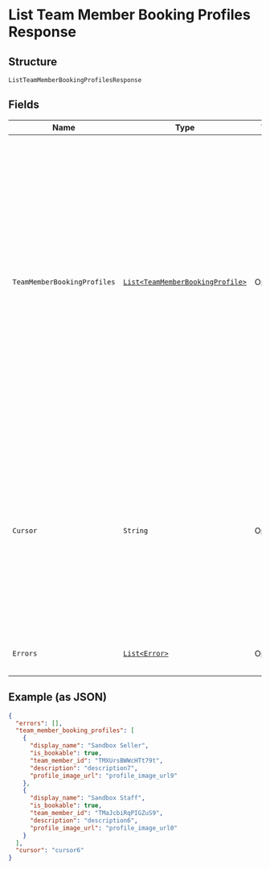 
# List Team Member Booking Profiles Response

## Structure

`ListTeamMemberBookingProfilesResponse`

## Fields

| Name | Type | Tags | Description | Getter |
|  --- | --- | --- | --- | --- |
| `TeamMemberBookingProfiles` | [`List<TeamMemberBookingProfile>`](../../doc/models/team-member-booking-profile.md) | Optional | The list of team member booking profiles. The results are returned in the ascending order of the time<br>when the team member booking profiles were last updated. Multiple booking profiles updated at the same time<br>are further sorted in the ascending order of their IDs. | List<TeamMemberBookingProfile> getTeamMemberBookingProfiles() |
| `Cursor` | `String` | Optional | The pagination cursor to be used in the subsequent request to get the next page of the results. Stop retrieving the next page of the results when the cursor is not set.<br>**Constraints**: *Maximum Length*: `65536` | String getCursor() |
| `Errors` | [`List<Error>`](../../doc/models/error.md) | Optional | Errors that occurred during the request. | List<Error> getErrors() |

## Example (as JSON)

```json
{
  "errors": [],
  "team_member_booking_profiles": [
    {
      "display_name": "Sandbox Seller",
      "is_bookable": true,
      "team_member_id": "TMXUrsBWWcHTt79t",
      "description": "description7",
      "profile_image_url": "profile_image_url9"
    },
    {
      "display_name": "Sandbox Staff",
      "is_bookable": true,
      "team_member_id": "TMaJcbiRqPIGZuS9",
      "description": "description6",
      "profile_image_url": "profile_image_url0"
    }
  ],
  "cursor": "cursor6"
}
```

